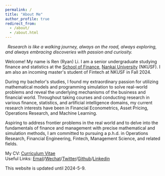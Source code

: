 ```yaml
---
permalink: /
title: "About Me"
author_profile: true
redirect_from: 
  - /about/
  - /about.html
---
```


&nbsp;
*Research is like a walking journey, always on the road, always exploring, and always embracing discoveries with passion and curiosity.*



Welcome! My name is Ren (Ryan) Li. I am a senior undergraduate studying finance and statistics at the [School of Finance](http://en.finance.nankai.edu.cn/), [Nankai University](https://en.nankai.edu.cn/) (NKUSF). I am also an incoming master's student of Fintech at NKUSF in Fall 2024.

During my bachelor's studies, I found my extraordinary passion for utilizing mathematical models and programming simulation to solve real-world problems and reveal the underlying mechanisms of the business and financial world. Throughout taking courses and conducting research in various finance, statistics, and artificial intelligence domains, my current research interests have been in Financial Econometrics, Asset Pricing, Operations Research, and Machine Learning. 

Aspiring to address frontier problems in the real world and to delve into the fundamentals of finance and management with precise mathematical and simulation methods, I am committed to pursuing a p.h.d. in Operations Research, Financial Engineering, Fintech, Management Science, and related fields. 

My CV: [Curriculum Vitae](../assets/CurriculumVitae.pdf)  
Useful Links: [Email](mailto:2013455@mail.nankai.edu.cn)/[Wechat](../images/Wechat.jpg)/[Twitter](https://twitter.com/RyanLee32714932)/[Github](https://github.com/Ren-Ryan-Li)/[Linkedin](https://www.linkedin.com/in/%E4%BB%BB-%E6%9D%8E-8692b9225/)

This website is updated until 2024-5-9.
